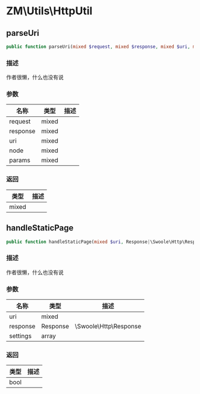 # ZM\Utils\HttpUtil

## parseUri

```php
public function parseUri(mixed $request, mixed $response, mixed $uri, mixed $node, mixed $params): mixed
```

### 描述

作者很懒，什么也没有说

### 参数

| 名称 | 类型 | 描述 |
| -------- | ---- | ----------- |
| request | mixed |  |
| response | mixed |  |
| uri | mixed |  |
| node | mixed |  |
| params | mixed |  |
### 返回

| 类型 | 描述 |
| ---- | ----------- |
| mixed |  |


## handleStaticPage

```php
public function handleStaticPage(mixed $uri, Response|\Swoole\Http\Response $response, array $settings): bool
```

### 描述

作者很懒，什么也没有说

### 参数

| 名称 | 类型 | 描述 |
| -------- | ---- | ----------- |
| uri | mixed |  |
| response | Response|\Swoole\Http\Response |  |
| settings | array |  |
### 返回

| 类型 | 描述 |
| ---- | ----------- |
| bool |  |
